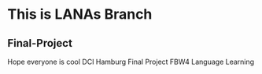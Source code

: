 # This is LANAs Branch

## Final-Project

Hope everyone is cool
DCI Hamburg Final Project FBW4 Language Learning
